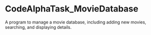 # CodeAlphaTask_MovieDatabase
A program to manage a movie database, including adding new movies, searching, and displaying details.
